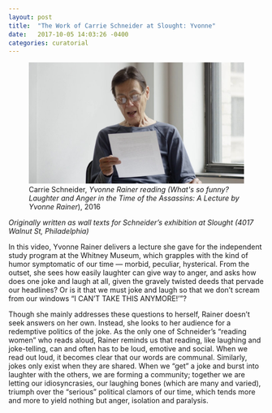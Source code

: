 ```yaml
---
layout: post
title:  "The Work of Carrie Schneider at Slought: Yvonne"
date:   2017-10-05 14:03:26 -0400
categories: curatorial
---
```

<figure>
  <img src="/assets/img/schneider-yvonne-reading.jpg" alt="schneider-yvonne-reading.jpg" width="500" />
  <figcaption class="caption">Carrie Schneider, <em>Yvonne Rainer reading (What's so funny? Laughter and Anger in the Time of the Assassins: A
  Lecture by Yvonne Rainer</em>), 2016</figcaption>
</figure>
            
<em><!--excerpt.start-->Originally written as wall texts for Schneider’s exhibition at Slought (4017 Walnut St, Philadelphia)</em>

In this video, Yvonne Rainer delivers a lecture she gave for the independent study program at the Whitney Museum, which grapples with the kind of
humor symptomatic of our time — morbid, peculiar, hysterical. From the outset, she sees<!--excerpt.end--> how easily laughter can give way to anger, and asks how
does one joke and laugh at all, given the gravely twisted deeds that pervade our headlines? Or is it that we must joke and laugh so that we don’t
scream from our windows “I CAN’T TAKE THIS ANYMORE!’”? 

Though she mainly addresses these questions to herself, Rainer doesn’t seek answers on her own. Instead, she looks to her audience for a
redemptive politics of the joke. As the only one of Schneider’s “reading women” who reads aloud, Rainer reminds us that reading, like laughing and
joke-telling, can and often has to be loud, emotive and social. When we read out loud, it becomes clear that our words are communal. Similarly,
jokes only exist when they are shared. When we “get” a joke and burst into laughter with the others, we are forming a community; together we are
letting our idiosyncrasies, our laughing bones (which are many and varied), triumph over the “serious” political clamors of our time, which tends
more and more to yield nothing but anger, isolation and paralysis. 

